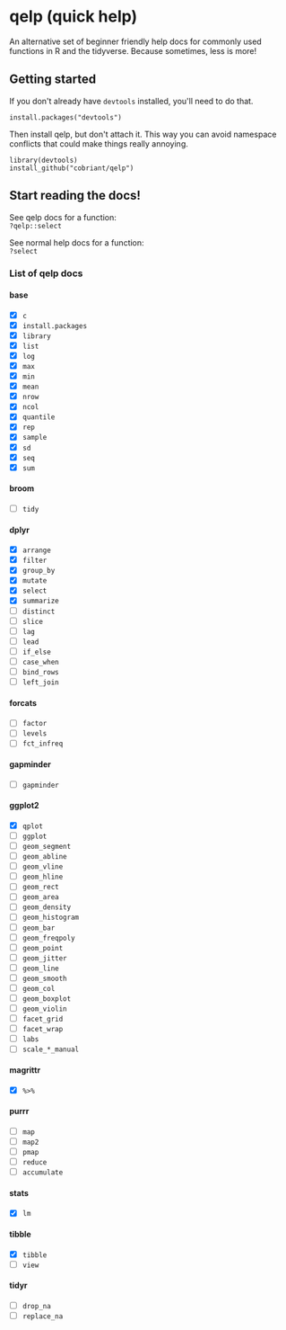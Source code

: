 # qelp (quick help)

An alternative set of beginner friendly help docs for commonly used functions in R and the tidyverse. Because sometimes, less is more!

## Getting started

If you don't already have `devtools` installed, you'll need to do that.

`install.packages("devtools")`

Then install qelp, but don't attach it. This way you can avoid namespace conflicts that could make things really annoying.

`library(devtools)`  
`install_github("cobriant/qelp")`

## Start reading the docs!

See qelp docs for a function:  
`?qelp::select`

See normal help docs for a function:  
`?select`

### List of qelp docs

#### base

- [x] `c`  
- [x] `install.packages`  
- [x] `library`  
- [x] `list`  
- [x] `log`  
- [x] `max`  
- [x] `min`  
- [x] `mean`  
- [x] `nrow`  
- [x] `ncol`  
- [x] `quantile`  
- [x] `rep`  
- [x] `sample`  
- [x] `sd`  
- [x] `seq`  
- [x] `sum`  

#### broom

- [ ] `tidy`  

#### dplyr

- [x] `arrange`  
- [x] `filter`  
- [x] `group_by`  
- [x] `mutate`  
- [x] `select`  
- [x] `summarize`  
- [ ] `distinct`  
- [ ] `slice`  
- [ ] `lag`  
- [ ] `lead`  
- [ ] `if_else`  
- [ ] `case_when`  
- [ ] `bind_rows`  
- [ ] `left_join`  

#### forcats

- [ ] `factor`  
- [ ] `levels`  
- [ ] `fct_infreq`  

#### gapminder

- [ ] `gapminder`  

#### ggplot2

- [x] `qplot`
- [ ] `ggplot`  
- [ ] `geom_segment`  
- [ ] `geom_abline`  
- [ ] `geom_vline`  
- [ ] `geom_hline`  
- [ ] `geom_rect`  
- [ ] `geom_area`  
- [ ] `geom_density`  
- [ ] `geom_histogram`  
- [ ] `geom_bar`  
- [ ] `geom_freqpoly`  
- [ ] `geom_point`  
- [ ] `geom_jitter`  
- [ ] `geom_line`  
- [ ] `geom_smooth`  
- [ ] `geom_col`  
- [ ] `geom_boxplot`  
- [ ] `geom_violin`  
- [ ] `facet_grid`  
- [ ] `facet_wrap`  
- [ ] `labs`  
- [ ] `scale_*_manual`  

#### magrittr

- [x] `%>%`  

#### purrr

- [ ] `map`  
- [ ] `map2`  
- [ ] `pmap`  
- [ ] `reduce`  
- [ ] `accumulate`  

#### stats

- [x] `lm`

#### tibble

- [x] `tibble`  
- [ ] `view`  

#### tidyr

- [ ] `drop_na`  
- [ ] `replace_na`  
